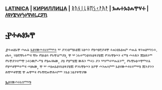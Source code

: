 ### [LATINICA](../Latn/Nalogi.md) | [КИРИЛЛИЦА](../Cyrl/Налоги.md) | [ᚱᚢᚾᛁᚳᚺᛖᛊᚲᚨᚤᚨ](../Runr/ᚾᚨᛚᛟᚷᛁ.md) | ⰃⰎⰀⰃⰑⰎⰉⰜⰀ | [𐍓𐍠𐍔𐍮𐍝𐍔𐍟𐍔𐍠𐍜𐍡𐍚𐍐𐍴](../Perm/𐍝𐍐𐍛𐍞𐍒𐍙.md)

#  Ⱀⰰⰾⱁⰳⰹ

Ⱀⰰⰾⱁⰳⰹ ⰴⰾⱑ [ⰳⱁⱄⱆⰴⰰⱃⱄⱅⰲⰰ](Ⰳⱁⱄⱆⰴⰰⱃⱄⱅⰲⱁ.md) ⰲ ⱀⰵⰽⱁⱅⱁⱃⱁⰿ ⱃⱁⰴⰵ ⱂⱁⰴⱁⰱⱀⱏⰹ ⰰⰾⰽⱁⰳⱁⰾⱓ ⰴⰾⱑ ⱍⰵⰾⱁⰲⰵⰽⰰ. Ⰴⰰ, ⱄⱁⰱⰹⱃⰰⱅⱐ ⰹⱈ ⱂⱁⱃⱁⰻ ⱂⱃⰹⱑⱅⱀⱁ, ⰹ ⰲ ⰽⱃⰰⱅⰽⱁⱄⱃⱁⱍⱀⱁⰿ ⱂⰵⱃⰹⱁⰴⰵ ⱔⱅⱁ ⰴⰰⰶⰵ ⰿⱁⰶⰵⱅ ⱂⱃⰹⱀⰵⱄⱅⰹ ⰽⰰⰽⱆⱓ‐ⱅⱁ ⱂⱁⰾⱐⰸⱆ, ⱀⱁ ⱂⱁⱅⱁⰿ ⱆⰶⰵ ⱅⰰⰽ ⱀⰵ ⰲⱄⱅⰰⰲⰾⱑⰵⱅ, ⱂⱃⰹⱈⱁⰴⰹⱅⱄⱑ ⱂⱁⰲⱏⰹⱎⰰⱅⱐ ⰴⱁⰸⱆ, ⰹ ⰲ ⰴⱁⰾⰳⱁⱄⱃⱁⱍⱀⱁⰿ ⱂⰵⱃⰹⱁⰴⰵ ⱁⱀⰹ ⰴⰵⰾⰰⱓⱅ ⰳⱁⱄⱆⰴⰰⱃⱄⱅⰲⱁ ⰿⰵⱀⰵⰵ ⰶⰹⰲⱏⰹⰿ ⰹ ⰾⰹⱎⱐ ⱂⱃⰹⰱⰾⰹⰶⰰⱓⱅ ⰵⰳⱁ ⰽⱁⱀⱍⰹⱀⱆ

[Ⰳⱁⱄⱆⰴⰰⱃⱄⱅⰲⱁ](Ⰳⱁⱄⱆⰴⰰⱃⱄⱅⰲⱁ.md)
